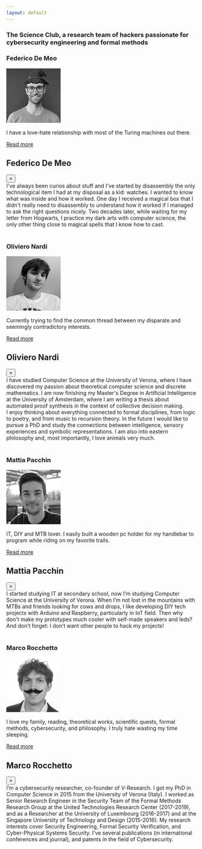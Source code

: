 ```yaml
---
layout: default
---
```


<div class="container">

  <div class="row text-center">
    <h3 class="w-100">
      The Science Club, a research team of hackers passionate for cybersecurity engineering and formal methods
    </h3>
  </div>

  <div class="row team-people">
    <div class="col-12 text-center">
      <h3 class="orange">
        Federico De Meo
      </h3>
    </div>
    <div class="col-12 col-sm-4">
      <img src="images/federico.png">
    </div>
    <div class="col-12 col-sm-8">
      <p class="text-margin">
        I have a love-hate relationship with most of the Turing machines out there. <br>
      </p>
      <a href="" data-toggle="modal" data-target="#modalFed">
        Read more
      </a>
    </div>
  </div>

  <!-- Modal -->
  <div class="modal fade" id="modalFed" tabindex="-1" role="dialog" aria-labelledby="exampleModalCenterTitle" aria-hidden="true">
    <div class="modal-dialog modal-dialog-centered" role="document">
      <div class="modal-content modal-bio">
        <div class="modal-header">
          <h2 class="modal-title orange">
            Federico De Meo
          </h2>
          <button type="button" class="close modal-close" data-dismiss="modal" aria-label="Close">
            <span aria-hidden="true">&times;</span>
          </button>
        </div>
        <div class="modal-body">
          I've always been curios about stuff and I've started by disassembly the only technological item I had at my disposal as a kid: watches. I wanted to know what was inside and how it worked. One day I received a magical box that I didn't really need to disassembly to understand how it worked if I managed to ask the right questions nicely. Two decades later, while waiting for my letter from Hogwarts, I practice my dark arts with computer science, the only other thing close to magical spells that I know how to cast.
          <br><br>
          <a href="https://rhaidiz.net" target="blank">
            <i class="fas fa-user fa-lg social-icon"></i>
          </a>
          <a href="https://github.com/rhaidiz" target="blank">
            <i class="fab fa-github fa-lg social-icon"></i>
          </a>
          <a href="https://twitter.com/rhaidiz" target="blank">
            <i class="fab fa-twitter fa-lg social-icon"></i>
          </a>
          <a href="https://dblp.uni-trier.de/pid/180/5370.html" target="blank">
            <i class="fas fa-certificate fa-lg social-icon"></i>
          </a>
        </div>
      </div>
    </div>
  </div>

  <div class="row team-people">
    <div class="col-12 text-center">
      <h3 class="orange">
        Oliviero Nardi
      </h3>
    </div>
    <div class="col-12 col-sm-4">
      <img src="images/oliviero.png">
    </div>
    <div class="col-12 col-sm-8">
      <p class="text-margin">
        Currently trying to find the common thread between my disparate and seemingly contradictory interests. <br>
      </p>
      <a href="" data-toggle="modal" data-target="#modalOli">
        Read more
      </a>
    </div>
  </div>

  <!-- Modal -->
  <div class="modal fade" id="modalOli" tabindex="-1" role="dialog" aria-labelledby="exampleModalCenterTitle" aria-hidden="true">
    <div class="modal-dialog modal-dialog-centered" role="document">
      <div class="modal-content modal-bio">
        <div class="modal-header">
          <h2 class="modal-title orange">
            Oliviero Nardi
          </h2>
          <button type="button" class="close modal-close" data-dismiss="modal" aria-label="Close">
            <span aria-hidden="true">&times;</span>
          </button>
        </div>
        <div class="modal-body">
          I have studied Computer Science at the University of Verona, where I have discovered my passion about theoretical computer science and discrete mathematics. I am now finishing my Master's Degree in Artificial Intelligence at the University of Amsterdam, where I am writing a thesis about automated proof synthesis in the context of collective decision making. <br>
          I enjoy thinking about everything connected to formal disciplines, from logic to poetry, and from music to recursion theory. In the future I would like to pursue a PhD and study the connections between intelligence, sensory experiences and symbolic representations. I am also into eastern philosophy and, most importantly, I love animals very much.
          <br><br>
          <a href="mailto:olivieronardi@gmail.com" target="blank">
            <i class="fas fa-envelope fa-lg social-icon"></i>
          </a>
        </div>
      </div>
    </div>
  </div>

  <div class="row team-people">
    <div class="col-12 text-center">
      <h3 class="orange">
        Mattia Pacchin
      </h3>
    </div>
    <div class="col-12 col-sm-4">
      <img src="images/mattia.png">
    </div>
    <div class="col-12 col-sm-8">
      <p class="text-margin">
        IT, DIY and MTB lover. I easily built a wooden pc holder for my handlebar to program while riding on my favorite trails. <br>
      </p>
      <a href="" data-toggle="modal" data-target="#modalMat">
        Read more
      </a>
    </div>
  </div>

  <!-- Modal -->
  <div class="modal fade" id="modalMat" tabindex="-1" role="dialog" aria-labelledby="exampleModalCenterTitle" aria-hidden="true">
    <div class="modal-dialog modal-dialog-centered" role="document">
      <div class="modal-content modal-bio">
        <div class="modal-header">
          <h2 class="modal-title orange">
            Mattia Pacchin
          </h2>
          <button type="button" class="close modal-close" data-dismiss="modal" aria-label="Close">
            <span aria-hidden="true">&times;</span>
          </button>
        </div>
        <div class="modal-body">
          I started studying IT at secondary school, now I’m studying Computer Science at the University of Verona. When I’m not lost in the mountains with MTBs and friends looking for cows and drops, I like developing DIY tech projects with Arduino and Raspberry, particularly in IoT field. Then why don't make my prototypes much cooler with self-made speakers and leds? And don’t forget: I don’t want other people to hack my projects!
          <br><br>
          <a href="https://github.com/PacMat99" target="blank">
            <i class="fab fa-github fa-lg social-icon"></i>
          </a>
          <a href="https://www.linkedin.com/in/mattia-pacchin-255802167/" target="blank">
            <i class="fab fa-linkedin fa-lg social-icon"></i>
          </a>
          <a href="mailto:mattia@v-research.it" target="blank">
            <i class="fas fa-envelope fa-lg social-icon"></i>
          </a>
          <a href="https://www.instagram.com/mattiapacchin/" target="blank">
            <i class="fab fa-instagram fa-lg social-icon"></i>
          </a>
          <a href="https://www.instagram.com/pacs_riders/" target="blank">
            <i class="fab fa-instagram fa-lg social-icon"></i>
          </a>
          <a href="https://www.youtube.com/c/PacsRiders/" target="blank">
            <i class="fab fa-youtube fa-lg social-icon"></i>
          </a>
          <a href="https://www.facebook.com/Pacchinmattia" target="blank">
            <i class="fab fa-facebook-f fa-lg social-icon"></i>
          </a>
        </div>
      </div>
    </div>
  </div>

  <div class="row team-people">
    <div class="col-12 text-center">
      <h3 class="orange">
        Marco Rocchetto
      </h3>
    </div>
    <div class="col-12 col-sm-4">
      <img src="images/marco.png">
    </div>
    <div class="col-12 col-sm-8">
      <p class="text-margin">
        I love my family, reading, theoretical works, scientific quests, formal methods, cybersecurity, and philosophy. I truly hate wasting my time sleeping. <br>
      </p>
      <a href="" data-toggle="modal" data-target="#modalMar">
        Read more
      </a>
    </div>
  </div>

  <!-- Modal -->
  <div class="modal fade" id="modalMar" tabindex="-1" role="dialog" aria-labelledby="exampleModalCenterTitle" aria-hidden="true">
    <div class="modal-dialog modal-dialog-centered" role="document">
      <div class="modal-content modal-bio">
        <div class="modal-header">
          <h2 class="modal-title orange">
            Marco Rocchetto
          </h2>
          <button type="button" class="close modal-close" data-dismiss="modal" aria-label="Close">
            <span aria-hidden="true">&times;</span>
          </button>
        </div>
        <div class="modal-body">
          I’m a cybersecurity researcher, co-founder of V-Research. I got my PhD in Computer Science in 2015 from the University of Verona (Italy). I worked as Senior Research Engineer in the Security Team of the Formal Methods Research Group at the United Technologies Research Center (2017-2019), and as a Researcher at the University of Luxembourg (2016-2017) and at the Singapore University of Technology and Design (2015-2016). My research interests cover Security Engineering, Formal Security Verification, and Cyber-Physical Systems Security. I’ve several publications (in international conferences and journal), and patents in the field of Cybersecurity.
          <br><br>
          <a href="https://marcorocchetto.eu " target="blank">
		<i class="fas fa-globe fa-lg social-icon"></i>
          </a>
          <a href="https://www.linkedin.com/in/marco-rocchetto/" target="blank">
            <i class="fab fa-linkedin fa-lg social-icon"></i>
          </a>
          <a href="https://github.com/rocchettomarco" target="blank">
            <i class="fab fa-github fa-lg social-icon"></i>
          </a>
          <a href="https://twitter.com/marcorocchetto" target="blank">
            <i class="fab fa-twitter fa-lg social-icon"></i>
          </a>
          <a href="https://www.facebook.com/marco.rocchetto/" target="blank">
            <i class="fab fa-facebook-f fa-lg social-icon"></i>
          </a>
          <a href="mailto:marco@v-research.it" target="blank">
            <i class="fas fa-envelope fa-lg social-icon"></i>
          </a>
          <a href="https://patents.google.com/?inventor=marco+rocchetto&oq=marco+rocchetto" target="blank">
            <i class="fas fa-stamp fa-lg social-icon"></i>
          </a>
          <a href="https://dblp.uni-trier.de/pid/71/11109.html" target="blank">
            <i class="fas fa-book fa-lg social-icon"></i>
          </a>
          <a href="https://scholar.google.com/citations?user=t6XA3qsAAAAJ&hl=en&oi=ao" target="blank">
	    <i class="fas fa-graduation-cap fa-lg social-icon"></i>
          </a>
        </div>
      </div>
    </div>
  </div>

</div>

